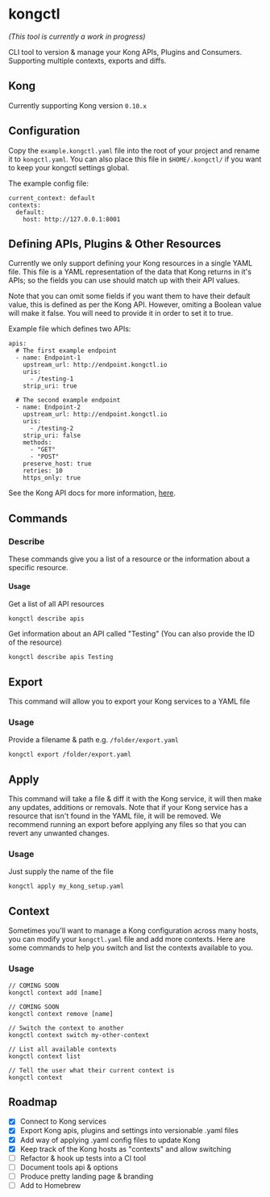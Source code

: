 # kongctl

*(This tool is currently a work in progress)*

CLI tool to version & manage your Kong APIs, Plugins and Consumers. Supporting multiple contexts, exports and diffs.

## Kong

Currently supporting Kong version `0.10.x`

## Configuration

Copy the `example.kongctl.yaml` file into the root of your project and rename it to `kongctl.yaml`. You can also place this file in `$HOME/.kongctl/` if you want to keep your kongctl settings global.

The example config file:
```
current_context: default
contexts:
  default:
    host: http://127.0.0.1:8001
```

## Defining APIs, Plugins & Other Resources

Currently we only support defining your Kong resources in a single YAML file. This file is a YAML representation of the data that Kong returns in it's APIs; so the fields you can use should match up with their API values.

Note that you can omit some fields if you want them to have their default value, this is defined as per the Kong API. However, omiting a Boolean value will make it false. You will need to provide it in order to set it to true.

Example file which defines two APIs:
```
apis:
  # The first example endpoint
  - name: Endpoint-1
    upstream_url: http://endpoint.kongctl.io
    uris:
      - /testing-1
    strip_uri: true

  # The second example endpoint
  - name: Endpoint-2
    upstream_url: http://endpoint.kongctl.io
    uris:
      - /testing-2
    strip_uri: false
    methods:
      - "GET"
      - "POST"
    preserve_host: true
    retries: 10
    https_only: true
```

See the Kong API docs for more information, [here](https://getkong.org/docs/0.10.x/admin-api/).

## Commands

### Describe

These commands give you a list of a resource or the information about a specific resource.

#### Usage

Get a list of all API resources
```
kongctl describe apis
```

Get information about an API called "Testing" (You can also provide the ID of the resource)
```
kongctl describe apis Testing
```

## Export

This command will allow you to export your Kong services to a YAML file

### Usage

Provide a filename & path e.g. `/folder/export.yaml`
```
kongctl export /folder/export.yaml
```

## Apply

This command will take a file & diff it with the Kong service, it will then make any updates, additions or removals. Note that if your Kong service has a resource that isn't found in the YAML file, it will be removed. We recommend running an export before applying any files so that you can revert any unwanted changes.

### Usage

Just supply the name of the file
```
kongctl apply my_kong_setup.yaml
```

## Context

Sometimes you'll want to manage a Kong configuration across many hosts, you can modify your `kongctl.yaml` file and add more contexts. Here are some commands to help you switch and list the contexts available to you.

### Usage
```
// COMING SOON
kongctl context add [name]
    
// COMING SOON
kongctl context remove [name]

// Switch the context to another
kongctl context switch my-other-context

// List all available contexts
kongctl context list

// Tell the user what their current context is
kongctl context
```

## Roadmap
 - [x] Connect to Kong services
 - [x] Export Kong apis, plugins and settings into versionable .yaml files
 - [x] Add way of applying .yaml config files to update Kong
 - [x] Keep track of the Kong hosts as "contexts" and allow switching
 - [ ] Refactor & hook up tests into a CI tool
 - [ ] Document tools api & options
 - [ ] Produce pretty landing page & branding
 - [ ] Add to Homebrew